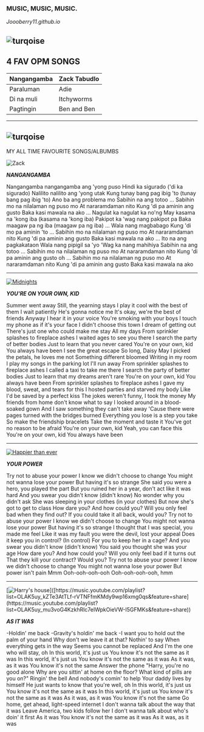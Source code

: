 ### MUSIC, MUSIC, MUSIC.
*Joooberry11.github.io*

![turqoise](https://encrypted-tbn0.gstatic.com/images?q=tbn:ANd9GcTkpM24HLxHSyouePYYB6f5QuDETUn-zGuotg&usqp=CAU) 
---
4 FAV OPM SONGS
---

| Nangangamba | Zack Tabudlo |
|---------------|-----------------------------|
| Paraluman | Adie |
| Di na muli | Itchyworms |
| Pagtingin | Ben and Ben | 

---
![turqoise](https://i.pinimg.com/736x/23/cc/de/23ccdec4c410ac2a222506af50ddcba8.jpg)
---
MY ALL TIME FAVOURITE SONGS/ALBUMBS

![Zack](https://1.bp.blogspot.com/-cDoZzIDaAaA/XzDzI3KK4TI/AAAAAAAABEI/tq1UZR9EuiEyeRM_kNBPO-wtaEz2VY7YgCLcBGAsYHQ/s1600/2020-04-22%2B07.59.40%2B2.jpg)

***NANGANGAMBA***

 Nangangamba nangangamba ang 'yong puso
Hindi ka sigurado ('di ka sigurado)
Nalilito nalilito ang 'yong utak
Kung tunay bang pag ibig 'to (tunay bang pag ibig 'to)
 Ano ba ang problema mo
Sabihin na ang totoo
… Sabihin mo na nilalaman ng puso mo
At nararamdaman nito
Kung 'di pa aminin ang gusto
Baka kasi mawala na ako
… Nagulat ka nagulat ka no'ng
May kasama na 'kong iba (kasama na 'kong iba)
Pakipot ka 'wag nang pakipot pa
Baka maagaw pa ng iba (maagaw pa ng iba)
… Wala nang magbabago
Kung 'di mo pa aminin 'to
… Sabihin mo na nilalaman ng puso mo
At nararamdaman nito
Kung 'di pa aminin ang gusto
Baka kasi mawala na ako
… Ito na ang pagkakataon
Wala nang pipigil sa 'yo
'Wag ka nang mahihiya
Sabihin na ang totoo
… Sabihin mo na nilalaman ng puso mo
At nararamdaman nito
Kung 'di pa aminin ang gusto oh
… Sabihin mo na nilalaman ng puso mo
At nararamdaman nito
Kung 'di pa aminin ang gusto
Baka kasi mawala na ako

---

[![Midnights](https://lh3.googleusercontent.com/omCs21jqwK4Ss_VZxPFKwQP5z0UY0vi_8gXu4XNxHKDgE-GHYHWkIw80XR1uzFgdyhM3PvVUZeZ8iAfF=w544-h544-l90-rj)](https://music.youtube.com/playlist?list=OLAK5uy_nwM2VykawOmNH-z3L283XEI95Jb-sxIBo&feature=share)

***YOU'RE ON YOUR OWN, KID***

Summer went away
Still, the yearning stays
I play it cool with the best of them
I wait patiently
He's gonna notice me
It's okay, we're the best of friends
Anyway
I hear it in your voice
You're smoking with your boys
I touch my phone as if it's your face
I didn't choose this town
I dream of getting out
There's just one who could make me stay
All my days
From sprinkler splashes to fireplace ashes
I waited ages to see you there
I search the party of better bodies
Just to learn that you never cared
You're on your own, kid
You always have been
I see the great escape
So long, Daisy May
I picked the petals, he loves me not
Something different bloomed
Writing in my room
I play my songs in the parking lot
I'll run away
From sprinkler splashes to fireplace ashes
I called a taxi to take me there
I search the party of better bodies
Just to learn that my dreams aren't rare
You're on your own, kid
You always have been
From sprinkler splashes to fireplace ashes
I gave my blood, sweat, and tears for this
I hosted parties and starved my body
Like I'd be saved by a perfect kiss
The jokes weren't funny, I took the money
My friends from home don't know what to say
I looked around in a blood-soaked gown
And I saw something they can't take away
'Cause there were pages turned with the bridges burned
Everything you lose is a step you take
So make the friendship bracelets
Take the moment and taste it
You've got no reason to be afraid
You're on your own, kid
Yeah, you can face this
You're on your own, kid
You always have been

---

[![Happier than ever](https://lh3.googleusercontent.com/pWO2rD8Q-ewDGhzt6_WU4ML9IVEdSxys8ENJMKr1msKrGC1PDIFycSNbwhoT9zoDdTp4X7ioo2T42S0=w544-h544-l90-rj)](https://music.youtube.com/playlist?list=OLAK5uy_kZTe3AtTLf-rVTNFfmKMdy9wp16xmg0qs&feature=share)

***YOUR POWER***

Try not to abuse your power
I know we didn't choose to change
You might not wanna lose your power
But having it's so strange
She said you were a hero, you played the part
But you ruined her in a year, don't act like it was hard
And you swear you didn't know (didn't know)
No wonder why you didn't ask
She was sleeping in your clothes (in your clothes)
But now she's got to get to class
How dare you?
And how could you?
Will you only feel bad when they find out?
If you could take it all back, would you?
Try not to abuse your power
I know we didn't choose to change
You might not wanna lose your power
But having it's so strange
I thought that I was special, you made me feel
Like it was my fault you were the devil, lost your appeal
Does it keep you in control? (In control)
For you to keep her in a cage?
And you swear you didn't know (didn't know)
You said you thought she was your age
How dare you?
And how could you?
Will you only feel bad if it turns out
That they kill your contract?
Would you?
Try not to abuse your power
I know we didn't choose to change
You might not wanna lose your power
But power isn't pain
Mmm
Ooh-ooh-ooh-ooh
Ooh-ooh-ooh-ooh, hmm

---

[![Harry's house]([https://lh3.googleusercontent.com/pWO2rD8Q-ewDGhzt6_WU4ML9IVEdSxys8ENJMKr1msKrGC1PDIFycSNbwhoT9zoDdTp4X7ioo2T42S0=w544-h544-l90-rj](https://lh3.googleusercontent.com/F618Qwn2yRlYhCqlMtEMnFHajg4rGZSGeWOF4ro7l3I9R6y7aGfowqqiNQqj6CgVR0yepTK6T5aRSfAF=w544-h544-l90-rj))]([https://music.youtube.com/playlist?list=OLAK5uy_kZTe3AtTLf-rVTNFfmKMdy9wp16xmg0qs&feature=share](https://music.youtube.com/playlist?list=OLAK5uy_mu3voG4KzkhRlc7eIWpkOieVW-I5GFMKs&feature=share))

***AS IT WAS***

-Holdin' me back
-Gravity's holdin' me back
-I want you to hold out the palm of your hand
Why don't we leave it at that?
Nothin' to say
When everything gets in the way
Seems you cannot be replaced
And I'm the one who will stay, oh
In this world, it's just us
You know it's not the same as it was
In this world, it's just us
You know it's not the same as it was
As it was, as it was
You know it's not the same
Answer the phone
"Harry, you're no good alone
Why are you sittin' at home on the floor?
What kind of pills are you on?"
Ringin' the bell
And nobody's comin' to help
Your daddy lives by himself
He just wants to know that you're well, oh
In this world, it's just us
You know it's not the same as it was
In this world, it's just us
You know it's not the same as it was
As it was, as it was
You know it's not the same
Go home, get ahead, light-speed internet
I don't wanna talk about the way that it was
Leave America, two kids follow her
I don't wanna talk about who's doin' it first
As it was
You know it's not the same as it was
As it was, as it was



